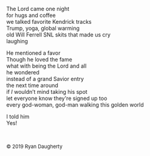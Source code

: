 The Lord came one night   
for hugs and coffee  
we talked favorite Kendrick tracks  
Trump, yoga, global warming  
old Will Ferrell SNL skits that made us cry  
laughing   
  
He mentioned a favor  
Though he loved the fame  
what with being the Lord and all  
he wondered  
instead of a grand Savior entry   
the next time around  
if *I* wouldn’t mind taking his spot  
let everyone know they're signed up too  
every god-woman, god-man walking this golden world  
  
I told him   
Yes!   

<br> 

<font size=2>© 2019 Ryan Daugherty</font> 